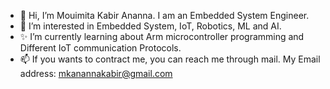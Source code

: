- 👋 Hi, I’m Mouimita Kabir Ananna. I am an Embedded System Engineer.
- 👀 I’m interested in Embedded System, IoT, Robotics, ML and AI. 
- ✨ I’m currently learning about Arm microcontroller programming and Different IoT communication Protocols. 
- 📫 If you wants to contract me, you can reach me through mail. My Email address: mkanannakabir@gmail.com 

<!---
AnannaKabir/AnannaKabir is a ✨ special ✨ repository because its `README.md` (this file) appears on your GitHub profile.
You can click the Preview link to take a look at your changes.
--->
